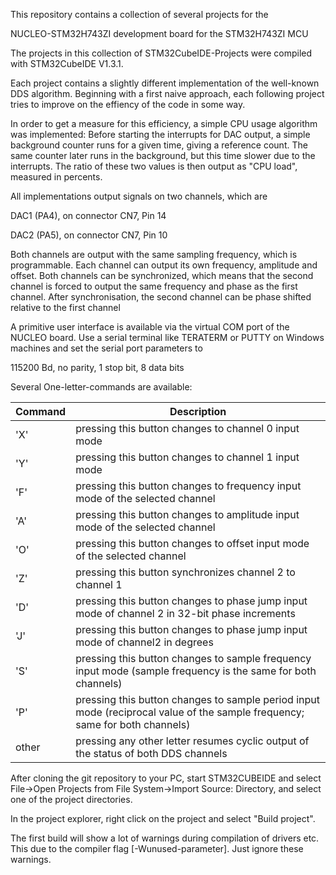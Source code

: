 This repository contains a collection of several projects for the

NUCLEO-STM32H743ZI development board for the STM32H743ZI MCU

The projects in this collection of STM32CubeIDE-Projects were compiled with STM32CubeIDE V1.3.1.

Each project contains a slightly different implementation of the well-known DDS algorithm.
Beginning with a first naive approach, each following project tries to improve on the effiency of the code in some way.

In order to get a measure for this efficiency, a simple CPU usage algorithm was implemented:
Before starting the interrupts for DAC output, a simple background counter runs for a given time, giving a reference count.
The same counter later runs in the background, but this time slower due to the interrupts.
The ratio of these two values is then output as "CPU load", measured in percents.

All implementations output signals on two channels, which are

DAC1 (PA4), on connector CN7, Pin 14

DAC2 (PA5), on connector CN7, Pin 10

Both channels are output with the same sampling frequency, which is programmable.
Each channel can output its own frequency, amplitude and offset.
Both channels can be synchronized, which means that the second channel is forced to output the same frequency and phase as the first channel.
After synchronisation, the second channel can be phase shifted relative to the first channel

A primitive user interface is available via the virtual COM port of the NUCLEO board.
Use a serial terminal like TERATERM or PUTTY on Windows machines and set the serial port parameters to

115200 Bd, no parity, 1 stop bit, 8 data bits

Several One-letter-commands are available:

Command | Description
------------ | -------------
'X' | pressing this button changes to channel 0 input mode
'Y' | pressing this button changes to channel 1 input mode
'F' | pressing this button changes to frequency input mode of the selected channel
'A' | pressing this button changes to amplitude input mode of the selected channel
'O' | pressing this button changes to offset input mode of the selected channel
'Z' | pressing this button synchronizes channel 2 to channel 1
'D' | pressing this button changes to phase jump input mode of channel 2 in 32-bit phase increments
'J' | pressing this button changes to phase jump input mode of channel2 in degrees
'S' | pressing this button changes to sample frequency input mode (sample frequency is the same for both channels)
'P' | pressing this button changes to sample period input mode (reciprocal value of the sample frequency; same for both channels)
other | pressing any other letter resumes cyclic output of the status of both DDS channels

After cloning the git repository to your PC, start STM32CUBEIDE and select File->Open Projects from File System->Import Source: Directory, and select one of the project directories.

In the project explorer, right click on the project and select "Build project".

The first build will show a lot of warnings during compilation of drivers etc. This due to the compiler flag [-Wunused-parameter]. Just ignore these warnings.
